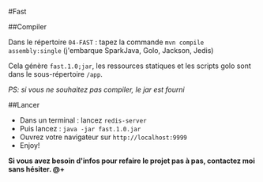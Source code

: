 #Fast

##Compiler

Dans le répertoire `04-FAST` : tapez la commande `mvn compile assembly:single` (j'embarque SparkJava, Golo, Jackson, Jedis)

Cela génère `fast.1.0;jar`, les ressources statiques et les scripts golo sont dans le sous-répertoire `/app`.

*PS: si vous ne souhaitez pas compiler, le jar est fourni*

##Lancer

- Dans un terminal : lancez `redis-server`
- Puis lancez : `java -jar fast.1.0.jar`
- Ouvrez votre navigateur sur `http://localhost:9999`
- Enjoy!

**Si vous avez besoin d'infos pour refaire le projet pas à pas, contactez moi sans hésiter. @+**